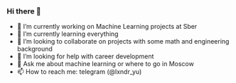 ### Hi there 👋

<!--
**Muhamob/Muhamob** is a ✨ _special_ ✨ repository because its `README.md` (this file) appears on your GitHub profile.
-->

- 🔭 I’m currently working on Machine Learning projects at Sber
- 🌱 I’m currently learning everything
- 👯 I’m looking to collaborate on projects with some math and engineering background
- 🤔 I’m looking for help with career development
- 💬 Ask me about machine learning or where to go in Moscow
- 📫 How to reach me: telegram (@lxndr_yu)
